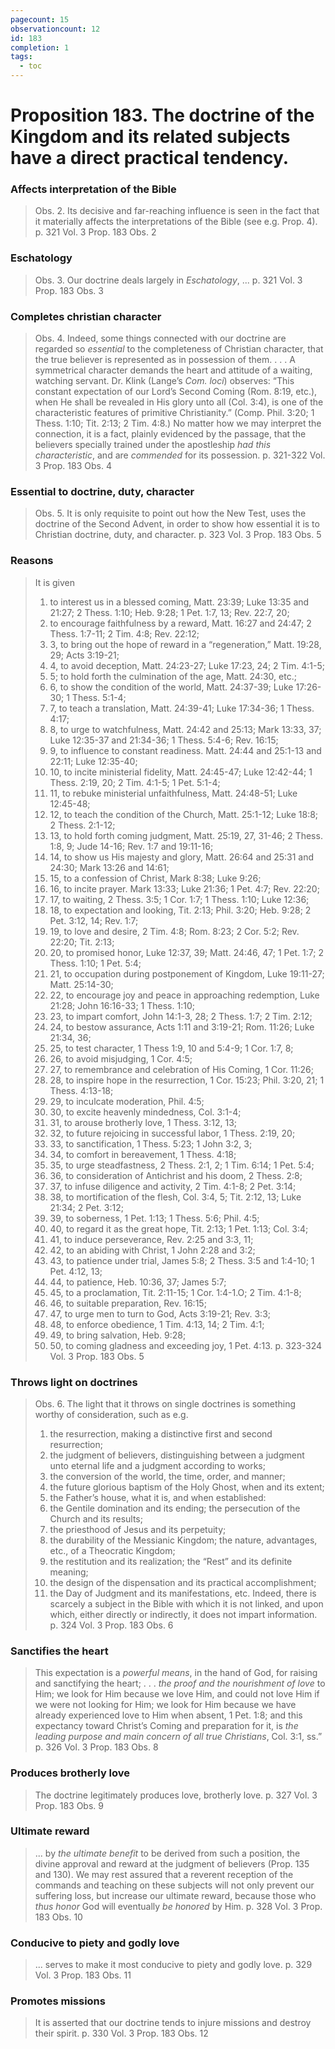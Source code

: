 ```yaml
---
pagecount: 15
observationcount: 12
id: 183
completion: 1
tags:
  - toc
---
```

# Proposition 183. The doctrine of the Kingdom and its related subjects have a direct practical tendency.
### Affects interpretation of the Bible
>Obs. 2. Its decisive and far-reaching influence is seen in the fact that it materially affects the interpretations of the Bible (see e.g. Prop. 4).
>p. 321 Vol. 3 Prop. 183 Obs. 2
### Eschatology
>Obs. 3. Our doctrine deals largely in *Eschatology*, ...
>p. 321 Vol. 3 Prop. 183 Obs. 3
### Completes christian character
>Obs. 4. Indeed, some things connected with our doctrine are regarded so *essential* to the completeness of Christian character, that the true believer is represented as in possession of them.
>. . .
>A symmetrical character demands the heart and attitude of a waiting, watching servant. Dr. Klink (Lange’s *Com. loci*) observes: “This constant expectation of our Lord’s Second Coming (Rom. 8:19, etc.), when He shall be revealed in His glory unto all (Col. 3:4), is one of the characteristic features of primitive Christianity.” (Comp. Phil. 3:20; 1 Thess. 1:10; Tit. 2:13; 2 Tim. 4:8.) No matter how we may interpret the connection, it is a fact, plainly evidenced by the passage, that the believers specially trained under the apostleship *had this characteristic*, and are *commended* for its possession.
>p. 321-322 Vol. 3 Prop. 183 Obs. 4
### Essential to doctrine, duty, character
>Obs. 5. It is only requisite to point out how the New Test, uses the doctrine of the Second Advent, in order to show how essential it is to Christian doctrine, duty, and character.
>p. 323 Vol. 3 Prop. 183 Obs. 5
### Reasons
>It is given 
>1. to interest us in a blessed coming, Matt. 23:39; Luke 13:35 and 21:27; 2 Thess. 1:10; Heb. 9:28; 1 Pet. 1:7, 13; Rev. 22:7, 20; 
>2. to encourage faithfulness by a reward, Matt. 16:27 and 24:47; 2 Thess. 1:7-11; 2 Tim. 4:8; Rev. 22:12; 
>3. 3, to bring out the hope of reward in a “regeneration,” Matt. 19:28, 29; Acts 3:19-21; 
>4. 4, to avoid deception, Matt. 24:23-27; Luke 17:23, 24; 2 Tim. 4:1-5; 
>5. 5; to hold forth the culmination of the age, Matt. 24:30, etc.; 
>6. 6, to show the condition of the world, Matt. 24:37-39; Luke 17:26-30; 1 Thess. 5:1-4; 
>7. 7, to teach a translation, Matt. 24:39-41; Luke 17:34-36; 1 Thess. 4:17; 
>8. 8, to urge to watchfulness, Matt. 24:42 and 25:13; Mark 13:33, 37; Luke 12:35-37 and 21:34-36; 1 Thess. 5:4-6; Rev. 16:15; 
>9. 9, to influence to constant readiness. Matt. 24:44 and 25:1-13 and 22:11; Luke 12:35-40; 
>10. 10, to incite ministerial fidelity, Matt. 24:45-47; Luke 12:42-44; 1 Thess. 2:19, 20; 2 Tim. 4:1-5; 1 Pet. 5:1-4; 
>11. 11, to rebuke ministerial unfaithfulness, Matt. 24:48-51; Luke 12:45-48; 
>12. 12, to teach the condition of the Church, Matt. 25:1-12; Luke 18:8; 2 Thess. 2:1-12; 
>13. 13, to hold forth coming judgment, Matt. 25:19, 27, 31-46; 2 Thess. 1:8, 9; Jude 14-16; Rev. 1:7 and 19:11-16; 
>14. 14, to show us His majesty and glory, Matt. 26:64 and 25:31 and 24:30; Mark 13:26 and 14:61; 
>15. 15, to a confession of Christ, Mark 8:38; Luke 9:26; 
>16. 16, to incite prayer. Mark 13:33; Luke 21:36; 1 Pet. 4:7; Rev. 22:20; 
>17. 17, to waiting, 2 Thess. 3:5; 1 Cor. 1:7; 1 Thess. 1:10; Luke 12:36; 
>18. 18, to expectation and looking, Tit. 2:13; Phil. 3:20; Heb. 9:28; 2 Pet. 3:12, 14; Rev. 1:7; 
>19. 19, to love and desire, 2 Tim. 4:8; Rom. 8:23; 2 Cor. 5:2; Rev. 22:20; Tit. 2:13; 
>20. 20, to promised honor, Luke 12:37, 39; Matt. 24:46, 47; 1 Pet. 1:7; 2 Thess. 1:10; 1 Pet. 5:4; 
>21. 21, to occupation during postponement of Kingdom, Luke 19:11-27; Matt. 25:14-30; 
>22. 22, to encourage joy and peace in approaching redemption, Luke 21:28; John 16:16-33; 1 Thess. 1:10; 
>23. 23, to impart comfort, John 14:1-3, 28; 2 Thess. 1:7; 2 Tim. 2:12; 
>24. 24, to bestow assurance, Acts 1:11 and 3:19-21; Rom. 11:26; Luke 21:34, 36; 
>25. 25, to test character, 1 Thess 1:9, 10 and 5:4-9; 1 Cor. 1:7, 8; 
>26. 26, to avoid misjudging, 1 Cor. 4:5; 
>27. 27, to remembrance and celebration of His Coming, 1 Cor. 11:26; 
>28. 28, to inspire hope in the resurrection, 1 Cor. 15:23; Phil. 3:20, 21; 1 Thess. 4:13-18; 
>29. 29, to inculcate moderation, Phil. 4:5; 
>30. 30, to excite heavenly mindedness, Col. 3:1-4; 
>31. 31, to arouse brotherly love, 1 Thess. 3:12, 13; 
>32. 32, to future rejoicing in successful labor, 1 Thess. 2:19, 20; 
>33. 33, to sanctification, 1 Thess. 5:23; 1 John 3:2, 3; 
>34. 34, to comfort in bereavement, 1 Thess. 4:18; 
>35. 35, to urge steadfastness, 2 Thess. 2:1, 2; 1 Tim. 6:14; 1 Pet. 5:4; 
>36. 36, to consideration of Antichrist and his doom, 2 Thess. 2:8; 
>37. 37, to infuse diligence and activity, 2 Tim. 4:1-8; 2 Pet. 3:14; 
>38. 38, to mortification of the flesh, Col. 3:4, 5; Tit. 2:12, 13; Luke 21:34; 2 Pet. 3:12; 
>39. 39, to soberness, 1 Pet. 1:13; 1 Thess. 5:6; Phil. 4:5; 
>40. 40, to regard it as the great hope, Tit. 2:13; 1 Pet. 1:13; Col. 3:4; 
>41. 41, to induce perseverance, Rev. 2:25 and 3:3, 11; 
>42. 42, to an abiding with Christ, 1 John 2:28 and 3:2; 
>43. 43, to patience under trial, James 5:8; 2 Thess. 3:5 and 1:4-10; 1 Pet. 4:12, 13; 
>44. 44, to patience, Heb. 10:36, 37; James 5:7; 
>45. 45, to a proclamation, Tit. 2:11-15; 1 Cor. 1:4-1.O; 2 Tim. 4:1-8; 
>46. 46, to suitable preparation, Rev. 16:15; 
>47. 47, to urge men to turn to God, Acts 3:19-21; Rev. 3:3; 
>48. 48, to enforce obedience, 1 Tim. 4:13, 14; 2 Tim. 4:1; 
>49. 49, to bring salvation, Heb. 9:28; 
>50. 50, to coming gladness and exceeding joy, 1 Pet. 4:13.
>p. 323-324 Vol. 3 Prop. 183 Obs. 5
### Throws light on doctrines
>Obs. 6. The light that it throws on single doctrines is something worthy of consideration, such as e.g. 
>1. the resurrection, making a distinctive first and second resurrection; 
>2. the judgment of believers, distinguishing between a judgment unto eternal life and a judgment according to works; 
>3. the conversion of the world, the time, order, and manner; 
>4. the future glorious baptism of the Holy Ghost, when and its extent; 
>5. the Father’s house, what it is, and when established: 
>6. the Gentile domination and its ending; the persecution of the Church and its results; 
>7. the priesthood of Jesus and its perpetuity; 
>8. the durability of the Messianic Kingdom; the nature, advantages, etc., of a Theocratic Kingdom; 
>9. the restitution and its realization; the “Rest” and its definite meaning; 
>10. the design of the dispensation and its practical accomplishment; 
>11. the Day of Judgment and its manifestations, etc. 
>Indeed, there is scarcely a subject in the Bible with which it is not linked, and upon which, either directly or indirectly, it does not impart information.
>p. 324 Vol. 3 Prop. 183 Obs. 6
### Sanctifies the heart
>This expectation is a *powerful means*, in the hand of God, for raising and sanctifying the heart; 
>. . . *the proof and the nourishment of love* to Him; we look for Him because we love Him, and could not love Him if we were not looking for Him; we look for Him because we have already experienced love to Him when absent, 1 Pet. 1:8; and this expectancy toward Christ’s Coming and preparation for it, is *the leading purpose and main concern of all true Christians*, Col. 3:1, ss.”
>p. 326 Vol. 3 Prop. 183 Obs. 8
### Produces brotherly love
>The doctrine legitimately produces love, brotherly love.
>p. 327 Vol. 3 Prop. 183 Obs. 9
### Ultimate reward
>... by *the ultimate benefit* to be derived from such a position, the divine approval and reward at the judgment of believers (Prop. 135 and 130). We may rest assured that a reverent reception of the commands and teaching on these subjects will not only prevent our suffering loss, but increase our ultimate reward, because those who *thus honor* God will eventually *be honored* by Him.
>p. 328 Vol. 3 Prop. 183 Obs. 10
### Conducive to piety and godly love
>... serves to make it most conducive to piety and godly love.
>p. 329 Vol. 3 Prop. 183 Obs. 11
### Promotes missions
>It is asserted that our doctrine tends to injure missions and destroy their spirit.
>p. 330 Vol. 3 Prop. 183 Obs. 12








